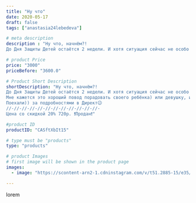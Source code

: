 ```yaml
---
title: "Ну что"
date: 2020-05-17
draft: false
tags: ["anastasia24lebedeva"]

# meta description
description : "Ну что, начнём?!
До Дня Защиты Детей остаётся 2 недели. И хотя ситуация сейчас не особо приятная, это же не повод не радовать наших любимых детей! А что они люб"

# product Price
price: "3000"
priceBefore: "3600.0"

# Product Short Description
shortDescription: "Ну что, начнём?!
До Дня Защиты Детей остаётся 2 недели. И хотя ситуация сейчас не особо приятная, это же не повод не радовать наших любимых детей! А что они любят больше всего? Конечно Игрушки))) Поэтому я, сегодня и завтра в течении дня буду выставлять фото игрушек из наличия, И все работы, включая эту милую 🦄, будут со скидкой в 👉20%👈🤩😎.
Мне кажется это хороший повод порадовать своего ребёнка) или девушку, или просто преобрести игрушку для интерьера)
Поехали)) за подробностями в Директ😉
//-//-//-//-//-//-//-//-//-//-//-//-
Цена со скидкой 20% 720р. ❗Продан❗"

#product ID
productID: "CASftXbIt15"

# type must be "products"
type: "products"

# product Images
# first image will be shown in the product page
images:
  - image: "https://scontent-arn2-1.cdninstagram.com/v/t51.2885-15/e35/97882462_862959950865490_4485109108939093761_n.jpg?se=7&tp=1&_nc_ht=scontent-arn2-1.cdninstagram.com&_nc_cat=110&_nc_ohc=rdzvXlrBVu0AX9BBMkA&ccb=7-4&oh=43b67874a61c2326373b061f241c4400&oe=6083388E&ig_cache_key=MjMxMTA0OTAxNTc2NDExNDgwOQ%3D%3D.2-ccb7-4"

---
```

lorem

